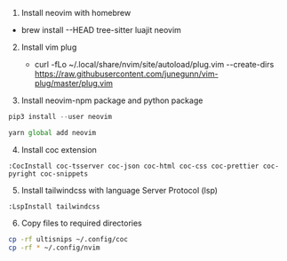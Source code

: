 1. Install neovim with homebrew

- brew install --HEAD tree-sitter luajit neovim

2. Install vim plug

   - curl -fLo ~/.local/share/nvim/site/autoload/plug.vim --create-dirs https://raw.githubusercontent.com/junegunn/vim-plug/master/plug.vim

3. Install neovim-npm package and python package

```python
pip3 install --user neovim
```

```javascript
yarn global add neovim
```

4. Install coc extension

```vim
:CocInstall coc-tsserver coc-json coc-html coc-css coc-prettier coc-pyright coc-snippets
```

5. Install tailwindcss with language Server Protocol (lsp)

```vim
:LspInstall tailwindcss
```

6. Copy files to required directories

```bash
cp -rf ultisnips ~/.config/coc
cp -rf * ~/.config/nvim
```
